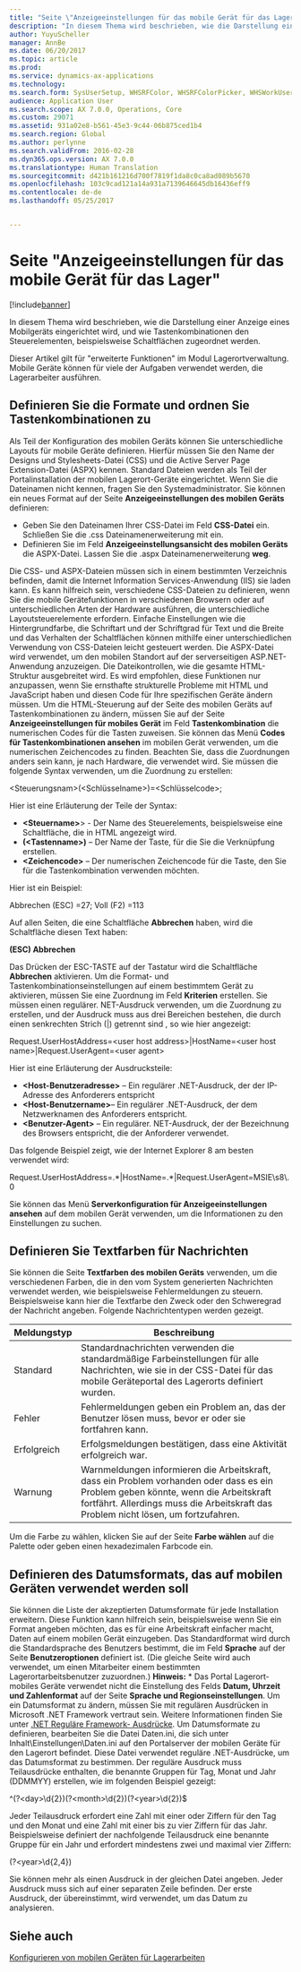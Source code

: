 ```yaml
---
title: "Seite \"Anzeigeeinstellungen für das mobile Gerät für das Lager\""
description: "In diesem Thema wird beschrieben, wie die Darstellung einer Anzeige eines Mobilgeräts eingerichtet wird, und wie Tastenkombinationen den Steuerelementen, beispielsweise Schaltflächen zugeordnet werden."
author: YuyuScheller
manager: AnnBe
ms.date: 06/20/2017
ms.topic: article
ms.prod: 
ms.service: dynamics-ax-applications
ms.technology: 
ms.search.form: SysUserSetup, WHSRFColor, WHSRFColorPicker, WHSWorkUserDisplaySettings
audience: Application User
ms.search.scope: AX 7.0.0, Operations, Core
ms.custom: 29071
ms.assetid: 931a02e8-b561-45e3-9c44-06b875ced1b4
ms.search.region: Global
ms.author: perlynne
ms.search.validFrom: 2016-02-28
ms.dyn365.ops.version: AX 7.0.0
ms.translationtype: Human Translation
ms.sourcegitcommit: d421b161216d700f7819f1da8c0ca8ad089b5670
ms.openlocfilehash: 103c9cad121a14a931a7139646645db16436eff9
ms.contentlocale: de-de
ms.lasthandoff: 05/25/2017


---
```


# <a name="warehouse-mobile-device-display-settings"></a>Seite "Anzeigeeinstellungen für das mobile Gerät für das Lager"

[!include[banner](../includes/banner.md)]


In diesem Thema wird beschrieben, wie die Darstellung einer Anzeige eines Mobilgeräts eingerichtet wird, und wie Tastenkombinationen den Steuerelementen, beispielsweise Schaltflächen zugeordnet werden. 

Dieser Artikel gilt für "erweiterte Funktionen" im Modul Lagerortverwaltung. Mobile Geräte können für viele der Aufgaben verwendet werden, die Lagerarbeiter ausführen.

## <a name="specify-styles-and-map-keyboard-shortcuts"></a>Definieren Sie die Formate und ordnen Sie Tastenkombinationen zu
Als Teil der Konfiguration des mobilen Geräts können Sie unterschiedliche Layouts für mobile Geräte definieren. Hierfür müssen Sie den Name der Designs und Stylesheets-Datei (CSS) und die Active Server Page Extension-Datei (ASPX) kennen. Standard Dateien werden als Teil der Portalinstallation der mobilen Lagerort-Geräte eingerichtet. Wenn Sie die Dateinamen nicht kennen, fragen Sie den Systemadministrator. Sie können ein neues Format auf der Seite **Anzeigeeinstellungen des mobilen Geräts** definieren:

-    Geben Sie den Dateinamen Ihrer CSS-Datei im Feld **CSS-Datei** ein. Schließen Sie die .css Dateinamenerweiterung mit ein.
-   Definieren Sie im Feld **Anzeigeeinstellungsansicht des mobilen Geräts** die ASPX-Datei. Lassen Sie die .aspx Dateinamenerweiterung **weg**.

Die CSS- und ASPX-Dateien müssen sich in einem bestimmten Verzeichnis befinden, damit die Internet Information Services-Anwendung (IIS) sie laden kann. Es kann hilfreich sein, verschiedene CSS-Dateien zu definieren, wenn Sie die mobile Gerätefunktionen in verschiedenen Browsern oder auf unterschiedlichen Arten der Hardware ausführen, die unterschiedliche Layoutsteuerelemente erfordern. Einfache Einstellungen wie die Hintergrundfarbe, die Schriftart und der Schriftgrad für Text und die Breite und das Verhalten der Schaltflächen können mithilfe einer unterschiedlichen Verwendung von CSS-Dateien leicht gesteuert werden. Die ASPX-Datei wird verwendet, um den mobilen Standort auf der serverseitigen ASP.NET-Anwendung anzuzeigen. Die Dateikontrollen, wie die gesamte HTML-Struktur ausgebreitet wird. Es wird empfohlen, diese Funktionen nur anzupassen, wenn Sie ernsthafte strukturelle Probleme mit HTML und JavaScript haben und diesen Code für Ihre spezifischen Geräte ändern müssen. Um die HTML-Steuerung auf der Seite des mobilen Geräts auf Tastenkombinationen zu ändern, müssen Sie auf der Seite **Anzeigeeinstellungen für mobiles Gerät** im Feld **Tastenkombination** die numerischen Codes für die Tasten zuweisen. Sie können das Menü **Codes für Tastenkombinationen ansehen** im mobilen Gerät verwenden, um die numerischen Zeichencodes zu finden. Beachten Sie, dass die Zuordnungen anders sein kann, je nach Hardware, die verwendet wird. Sie müssen die folgende Syntax verwenden, um die Zuordnung zu erstellen:

&lt;Steuerungsnam&gt;(&lt;Schlüsselname&gt;)=&lt;Schlüsselcode&gt;;

Hier ist eine Erläuterung der Teile der Syntax:

-   **&lt;Steuername&gt;**> - Der Name des Steuerelements, beispielsweise eine Schaltfläche, die in HTML angezeigt wird.
-   **(&lt;Tastenname&gt;)**  – Der Name der Taste, für die Sie die Verknüpfung erstellen.
-   **&lt;Zeichencode&gt;**  – Der numerischen Zeichencode für die Taste, den Sie für die Tastenkombination verwenden möchten.

Hier ist ein Beispiel:

Abbrechen (ESC) =27; Voll (F2) =113

Auf allen Seiten, die eine Schaltfläche **Abbrechen** haben, wird die Schaltfläche diesen Text haben:

**(ESC) Abbrechen**

Das Drücken der ESC-TASTE auf der Tastatur wird die Schaltfläche **Abbrechen** aktivieren. Um die Format- und Tastenkombinationseinstellungen auf einem bestimmtem Gerät zu aktivieren, müssen Sie eine Zuordnung im Feld **Kriterien** erstellen. Sie müssen einen regulärer. NET-Ausdruck verwenden, um die Zuordnung zu erstellen, und der Ausdruck muss aus drei Bereichen bestehen, die durch einen senkrechten Strich (|) getrennt sind , so wie hier angezeigt:

Request.UserHostAddress=&lt;user host address&gt;|HostName=&lt;user host name&gt;|Request.UserAgent=&lt;user agent&gt;

Hier ist eine Erläuterung der Ausdrucksteile:

-   **&lt;Host-Benutzeradresse&gt;** – Ein regulärer .NET-Ausdruck, der der IP-Adresse des Anforderers entspricht
-   **&lt;Host-Benutzername&gt;**– Ein regulärer .NET-Ausdruck, der dem Netzwerknamen des Anforderers entspricht.
-   **&lt;Benutzer-Agent&gt;** – Ein regulärer. NET-Ausdruck, der der Bezeichnung des Browsers entspricht, die der Anforderer verwendet.

Das folgende Beispiel zeigt, wie der Internet Explorer 8 am besten verwendet wird:

Request.UserHostAddress=.\*|HostName=.\*|Request.UserAgent=MSIE\\s8\\.0

Sie können das Menü **Serverkonfiguration für Anzeigeeinstellungen ansehen** auf dem mobilen Gerät verwenden, um die Informationen zu den Einstellungen zu suchen.

## <a name="define-text-colors-for-messages"></a>Definieren Sie Textfarben für Nachrichten
Sie können die Seite **Textfarben des mobilen Geräts** verwenden, um die verschiedenen Farben, die in den vom System generierten Nachrichten verwendet werden, wie beispielsweise Fehlermeldungen zu steuern. Beispielsweise kann hier die Textfarbe den Zweck oder den Schweregrad der Nachricht angeben. Folgende Nachrichtentypen werden gezeigt.

| Meldungstyp | Beschreibung                                                                                                                                                                            |
|--------------|----------------------------------------------------------------------------------------------------------------------------------------------------------------------------------------|
| Standard      | Standardnachrichten verwenden die standardmäßige Farbeinstellungen für alle Nachrichten, wie sie in der CSS-Datei für das mobile Geräteportal des Lagerorts definiert wurden.                                                   |
| Fehler        | Fehlermeldungen geben ein Problem an, das der Benutzer lösen muss, bevor er oder sie fortfahren kann.                                                                                             |
| Erfolgreich      | Erfolgsmeldungen bestätigen, dass eine Aktivität erfolgreich war.                                                                                                                                |
| Warnung      | Warnmeldungen informieren die Arbeitskraft, dass ein Problem vorhanden oder dass es ein Problem geben könnte, wenn die Arbeitskraft fortfährt. Allerdings muss die Arbeitskraft das Problem nicht lösen, um fortzufahren. |

Um die Farbe zu wählen, klicken Sie auf der Seite **Farbe wählen** auf die Palette oder geben einen hexadezimalen Farbcode ein.

## <a name="define-the-date-format-to-use-on-mobile-devices"></a>Definieren des Datumsformats, das auf mobilen Geräten verwendet werden soll
Sie können die Liste der akzeptierten Datumsformate für jede Installation erweitern. Diese Funktion kann hilfreich sein, beispielsweise wenn Sie ein Format angeben möchten, das es für eine Arbeitskraft einfacher macht, Daten auf einem mobilen Gerät einzugeben. Das Standardformat wird durch die Standardsprache des Benutzers bestimmt, die im Feld **Sprache** auf der Seite **Benutzeroptionen** definiert ist. (Die gleiche Seite wird auch verwendet, um einen Mitarbeiter einem bestimmten Lagerortarbeitsbenutzer zuzuordnen.) **Hinweis:** * Das Portal Lagerort-mobiles Geräte verwendet nicht die Einstellung des Felds **Datum, Uhrzeit und Zahlenformat**  auf der Seite **Sprache und Regionseinstellungen**. Um ein Datumsformat zu ändern, müssen Sie mit regulären Ausdrücken in Microsoft .NET Framework vertraut sein. Weitere Informationen finden Sie unter [.NET Reguläre Framework- Ausdrücke](http://go.microsoft.com/fwlink/?LinkId=391260). Um Datumsformate zu definieren, bearbeiten Sie die Datei Daten.ini, die sich unter Inhalt\\Einstellungen\\Daten.ini auf den Portalserver der mobilen Geräte für den Lagerort befindet. Diese Datei verwendet reguläre .NET-Ausdrücke, um das Datumsformat zu bestimmen. Der reguläre Ausdruck muss Teilausdrücke enthalten, die benannte Gruppen für Tag, Monat und Jahr (DDMMYY) erstellen, wie im folgenden Beispiel gezeigt:

^(?&lt;day&gt;\\d{2})(?&lt;month&gt;\\d{2})(?&lt;year&gt;\\d{2})$

Jeder Teilausdruck erfordert eine Zahl mit einer oder Ziffern für den Tag und den Monat und eine Zahl mit einer bis zu vier Ziffern für das Jahr. Beispielsweise definiert der nachfolgende Teilausdruck eine benannte Gruppe für ein Jahr und erfordert mindestens zwei und maximal vier Ziffern:

(?&lt;year&gt;\\d{2,4})

Sie können mehr als einen Ausdruck in der gleichen Datei angeben. Jeder Ausdruck muss sich auf einer separaten Zeile befinden. Der erste Ausdruck, der übereinstimmt, wird verwendet, um das Datum zu analysieren.

<a name="see-also"></a>Siehe auch
--------

[Konfigurieren von mobilen Geräten für Lagerarbeiten](configure-mobile-devices-warehouse.md)




